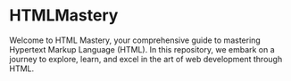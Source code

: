 # HTMLMastery
Welcome to HTML Mastery, your comprehensive guide to mastering Hypertext Markup Language (HTML). In this repository, we embark on a journey to explore, learn, and excel in the art of web development through HTML.
